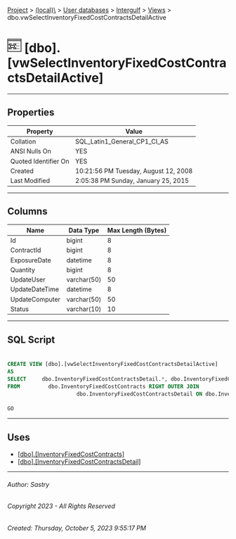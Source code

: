 #### 

[Project](../../../../index.md) > [(local)\\](../../../index.md) > [User databases](../../index.md) > [Intergulf](../index.md) > [Views](Views.md) > dbo.vwSelectInventoryFixedCostContractsDetailActive

# ![Views](../../../../Images/View32.png) [dbo].[vwSelectInventoryFixedCostContractsDetailActive]

---

## <a name="#properties"></a>Properties

| Property | Value |
|---|---|
| Collation | SQL_Latin1_General_CP1_CI_AS |
| ANSI Nulls On | YES |
| Quoted Identifier On | YES |
| Created | 10:21:56 PM Tuesday, August 12, 2008 |
| Last Modified | 2:05:38 PM Sunday, January 25, 2015 |


---

## <a name="#columns"></a>Columns

| Name | Data Type | Max Length (Bytes) |
|---|---|---|
| Id | bigint | 8 |
| ContractId | bigint | 8 |
| ExposureDate | datetime | 8 |
| Quantity | bigint | 8 |
| UpdateUser | varchar(50) | 50 |
| UpdateDateTime | datetime | 8 |
| UpdateComputer | varchar(50) | 50 |
| Status | varchar(10) | 10 |


---

## <a name="#sqlscript"></a>SQL Script

```sql

CREATE VIEW [dbo].[vwSelectInventoryFixedCostContractsDetailActive]
AS
SELECT     dbo.InventoryFixedCostContractsDetail.*, dbo.InventoryFixedCostContracts.Status
FROM         dbo.InventoryFixedCostContracts RIGHT OUTER JOIN
                      dbo.InventoryFixedCostContractsDetail ON dbo.InventoryFixedCostContracts.Id = dbo.InventoryFixedCostContractsDetail.ContractId

GO

```


---

## <a name="#uses"></a>Uses

* [[dbo].[InventoryFixedCostContracts]](../Tables/dbo_InventoryFixedCostContracts.md)
* [[dbo].[InventoryFixedCostContractsDetail]](../Tables/dbo_InventoryFixedCostContractsDetail.md)


---

###### Author:  Sastry

###### Copyright 2023 - All Rights Reserved

###### Created: Thursday, October 5, 2023 9:55:17 PM

